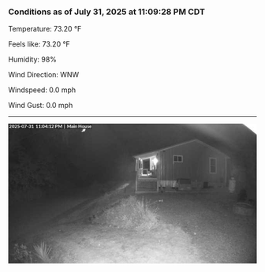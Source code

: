 ### Conditions as of July 31, 2025 at 11:09:28 PM CDT 

Temperature: 73.20 &deg;F

Feels like: 73.20 &deg;F

Humidity: 98%

Wind Direction: WNW

Windspeed: 0.0 mph

Wind Gust: 0.0 mph

---

<img src="./images/latest.jpeg"/>

